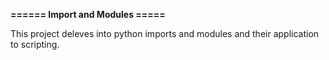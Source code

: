 <h><strong>====== Import and Modules ===== </strong></h>
<p>This project deleves into python imports and modules and their application to scripting.</p>
